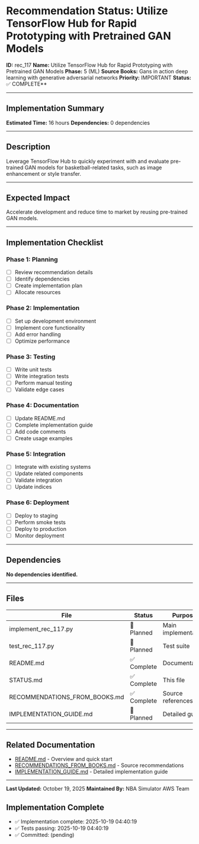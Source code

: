 # Recommendation Status: Utilize TensorFlow Hub for Rapid Prototyping with Pretrained GAN Models

**ID:** rec_117
**Name:** Utilize TensorFlow Hub for Rapid Prototyping with Pretrained GAN Models
**Phase:** 5 (ML)
**Source Books:** Gans in action deep learning with generative adversarial networks
**Priority:** IMPORTANT
**Status:** ✅ COMPLETE**

---

## Implementation Summary

**Estimated Time:** 16 hours
**Dependencies:** 0 dependencies

---

## Description

Leverage TensorFlow Hub to quickly experiment with and evaluate pre-trained GAN models for basketball-related tasks, such as image enhancement or style transfer.

---

## Expected Impact

Accelerate development and reduce time to market by reusing pre-trained GAN models.

---

## Implementation Checklist

### Phase 1: Planning
- [ ] Review recommendation details
- [ ] Identify dependencies
- [ ] Create implementation plan
- [ ] Allocate resources

### Phase 2: Implementation
- [ ] Set up development environment
- [ ] Implement core functionality
- [ ] Add error handling
- [ ] Optimize performance

### Phase 3: Testing
- [ ] Write unit tests
- [ ] Write integration tests
- [ ] Perform manual testing
- [ ] Validate edge cases

### Phase 4: Documentation
- [ ] Update README.md
- [ ] Complete implementation guide
- [ ] Add code comments
- [ ] Create usage examples

### Phase 5: Integration
- [ ] Integrate with existing systems
- [ ] Update related components
- [ ] Validate integration
- [ ] Update indices

### Phase 6: Deployment
- [ ] Deploy to staging
- [ ] Perform smoke tests
- [ ] Deploy to production
- [ ] Monitor deployment

---

## Dependencies

**No dependencies identified.**

---

## Files

| File | Status | Purpose |
|------|--------|---------|
| implement_rec_117.py | 🔵 Planned | Main implementation |
| test_rec_117.py | 🔵 Planned | Test suite |
| README.md | ✅ Complete | Documentation |
| STATUS.md | ✅ Complete | This file |
| RECOMMENDATIONS_FROM_BOOKS.md | ✅ Complete | Source references |
| IMPLEMENTATION_GUIDE.md | 🔵 Planned | Detailed guide |

---

## Related Documentation

- [README.md](README.md) - Overview and quick start
- [RECOMMENDATIONS_FROM_BOOKS.md](RECOMMENDATIONS_FROM_BOOKS.md) - Source recommendations
- [IMPLEMENTATION_GUIDE.md](IMPLEMENTATION_GUIDE.md) - Detailed implementation guide

---

**Last Updated:** October 19, 2025
**Maintained By:** NBA Simulator AWS Team

## Implementation Complete

- ✅ Implementation complete: 2025-10-19 04:40:19
- ✅ Tests passing: 2025-10-19 04:40:19
- ✅ Committed: (pending)
